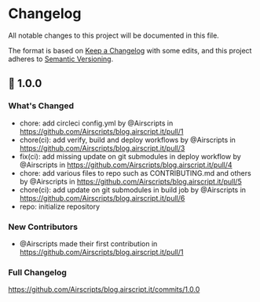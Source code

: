 # Changelog
All notable changes to this project will be documented in this file.  

The format is based on [Keep a Changelog](https://keepachangelog.com/en/1.0.0/) with some edits,
and this project adheres to [Semantic Versioning](https://semver.org/spec/v2.0.0.html).  

## 🎉 1.0.0
### What's Changed
* chore: add circleci config.yml by @Airscripts in https://github.com/Airscripts/blog.airscript.it/pull/1
* chore(ci): add verify, build and deploy workflows by @Airscripts in https://github.com/Airscripts/blog.airscript.it/pull/3
* fix(ci): add missing update on git submodules in deploy workflow by @Airscripts in https://github.com/Airscripts/blog.airscript.it/pull/4
* chore: add various files to repo such as CONTRIBUTING.md and others by @Airscripts in https://github.com/Airscripts/blog.airscript.it/pull/5
* chore(ci): add update on git submodules in build job by @Airscripts in https://github.com/Airscripts/blog.airscript.it/pull/6
* repo: initialize repository

### New Contributors
* @Airscripts made their first contribution in https://github.com/Airscripts/blog.airscript.it/pull/1

### Full Changelog 
https://github.com/Airscripts/blog.airscript.it/commits/1.0.0
